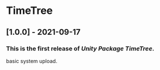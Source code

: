 # TimeTree

## [1.0.0] - 2021-09-17

### This is the first release of *Unity Package TimeTree*.

basic system upload.
